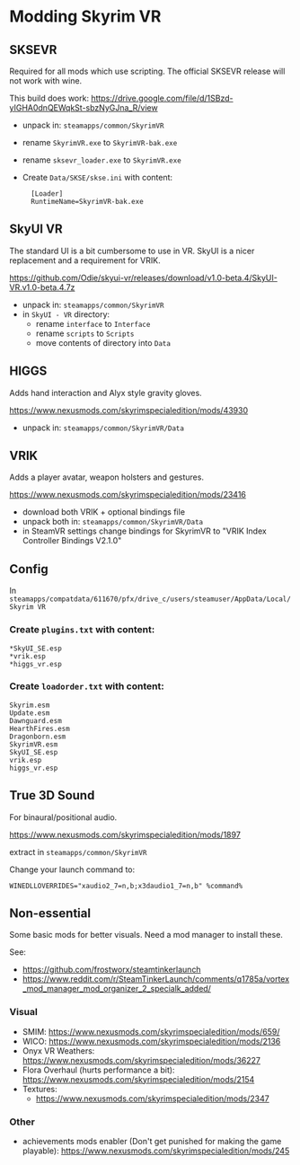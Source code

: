 # Modding Skyrim VR

## SKSEVR

Required for all mods which use scripting.
The official SKSEVR release will not work with wine.

This build does work: https://drive.google.com/file/d/1SBzd-yIGHA0dnQEWqkSt-sbzNyGJna_R/view

- unpack in: `steamapps/common/SkyrimVR`
- rename `SkyrimVR.exe` to `SkyrimVR-bak.exe`
- rename `sksevr_loader.exe` to `SkyrimVR.exe`
- Create `Data/SKSE/skse.ini` with content:

		[Loader]
		RuntimeName=SkyrimVR-bak.exe 

## SkyUI VR

The standard UI is a bit cumbersome to use in VR. 
SkyUI is a nicer replacement and a requirement for VRIK.

https://github.com/Odie/skyui-vr/releases/download/v1.0-beta.4/SkyUI-VR.v1.0-beta.4.7z

- unpack in: `steamapps/common/SkyrimVR`
- in `SkyUI - VR` directory:
  - rename `interface` to `Interface`
  - rename `scripts` to `Scripts`
  - move contents of directory into `Data`

## HIGGS

Adds hand interaction and Alyx style gravity gloves.

https://www.nexusmods.com/skyrimspecialedition/mods/43930

- unpack in: `steamapps/common/SkyrimVR/Data`

## VRIK

Adds a player avatar, weapon holsters and gestures.

https://www.nexusmods.com/skyrimspecialedition/mods/23416

- download both VRIK + optional bindings file
- unpack both in: `steamapps/common/SkyrimVR/Data`
- in SteamVR settings change bindings for SkyrimVR to "VRIK Index Controller Bindings V2.1.0"

## Config

In `steamapps/compatdata/611670/pfx/drive_c/users/steamuser/AppData/Local/Skyrim VR`

### Create `plugins.txt` with content:

	*SkyUI_SE.esp
	*vrik.esp
	*higgs_vr.esp

### Create `loadorder.txt` with content:

	Skyrim.esm
	Update.esm
	Dawnguard.esm
	HearthFires.esm
	Dragonborn.esm
	SkyrimVR.esm
	SkyUI_SE.esp
	vrik.esp
	higgs_vr.esp

## True 3D Sound

For binaural/positional audio.

https://www.nexusmods.com/skyrimspecialedition/mods/1897

extract in `steamapps/common/SkyrimVR`

Change your launch command to:

	WINEDLLOVERRIDES="xaudio2_7=n,b;x3daudio1_7=n,b" %command%

## Non-essential

Some basic mods for better visuals.
Need a mod manager to install these.

See:
- https://github.com/frostworx/steamtinkerlaunch
- https://www.reddit.com/r/SteamTinkerLaunch/comments/q1785a/vortex_mod_manager_mod_organizer_2_specialk_added/

### Visual
- SMIM: https://www.nexusmods.com/skyrimspecialedition/mods/659/
- WICO: https://www.nexusmods.com/skyrimspecialedition/mods/2136
- Onyx VR Weathers: https://www.nexusmods.com/skyrimspecialedition/mods/36227
- Flora Overhaul (hurts performance a bit): https://www.nexusmods.com/skyrimspecialedition/mods/2154
- Textures:
	- https://www.nexusmods.com/skyrimspecialedition/mods/2347

### Other
- achievements mods enabler (Don't get punished for making the game playable): https://www.nexusmods.com/skyrimspecialedition/mods/245
